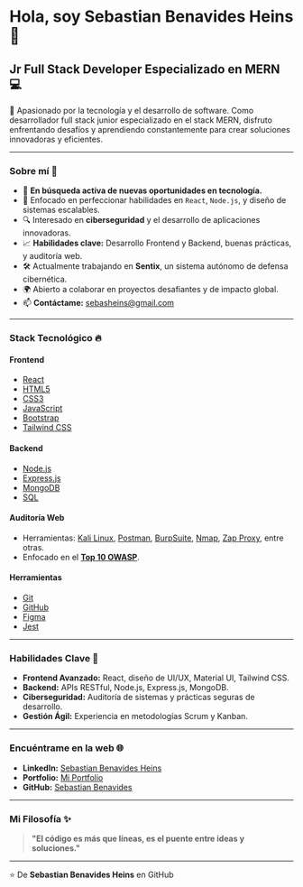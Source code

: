 # Hola, soy Sebastian Benavides Heins 👋

## Jr Full Stack Developer Especializado en MERN 💻

🚀 Apasionado por la tecnología y el desarrollo de software. Como desarrollador full stack junior especializado en el stack MERN, disfruto enfrentando desafíos y aprendiendo constantemente para crear soluciones innovadoras y eficientes.

---

### Sobre mí 🌟
- 🏢 **En búsqueda activa de nuevas oportunidades en tecnología.**
- 🌱 Enfocado en perfeccionar habilidades en `React`, `Node.js`, y diseño de sistemas escalables.
- 🔍 Interesado en **ciberseguridad** y el desarrollo de aplicaciones innovadoras.
- 📈 **Habilidades clave:** Desarrollo Frontend y Backend, buenas prácticas, y auditoría web.
- 🛠️ Actualmente trabajando en **Sentix**, un sistema autónomo de defensa cibernética.
- 🌍 Abierto a colaborar en proyectos desafiantes y de impacto global.
- 📫 **Contáctame:** [sebasheins@gmail.com](mailto:sebasheins@gmail.com)

---

### Stack Tecnológico 🔥

#### **Frontend**
- [React](https://react.dev)
- [HTML5](https://developer.mozilla.org/es/docs/Web/HTML)
- [CSS3](https://developer.mozilla.org/es/docs/Web/CSS)
- [JavaScript](https://developer.mozilla.org/es/docs/Web/JavaScript)
- [Bootstrap](https://getbootstrap.com)
- [Tailwind CSS](https://tailwindcss.com)

#### **Backend**
- [Node.js](https://nodejs.org)
- [Express.js](https://expressjs.com)
- [MongoDB](https://www.mongodb.com)
- [SQL](https://www.mysql.com)

#### **Auditoría Web**
- Herramientas: [Kali Linux](https://www.kali.org), [Postman](https://www.postman.com), [BurpSuite](https://portswigger.net/burp), [Nmap](https://nmap.org), [Zap Proxy](https://www.zaproxy.org), entre otras.
- Enfocado en el **[Top 10 OWASP](https://owasp.org/www-project-top-ten/)**.

#### **Herramientas**
- [Git](https://git-scm.com)
- [GitHub](https://github.com)
- [Figma](https://figma.com)
- [Jest](https://jestjs.io)

---

### Habilidades Clave 🧠
- **Frontend Avanzado:** React, diseño de UI/UX, Material UI, Tailwind CSS.
- **Backend:** APIs RESTful, Node.js, Express.js, MongoDB.
- **Ciberseguridad:** Auditoría de sistemas y prácticas seguras de desarrollo.
- **Gestión Ágil:** Experiencia en metodologías Scrum y Kanban.

---

### Encuéntrame en la web 🌐
- **LinkedIn:** [Sebastian Benavides Heins](https://www.linkedin.com/in/sebastian-benavides-heins/)
- **Portfolio:** [Mi Portfolio](https://sebastiancreativeportfolio.vercel.app)
- **GitHub:** [Sebastian Benavides](https://github.com/sebastianbenavides)

---

### Mi Filosofía ✨

> **"El código es más que líneas, es el puente entre ideas y soluciones."**

---

⭐️ De **Sebastian Benavides Heins** en GitHub
